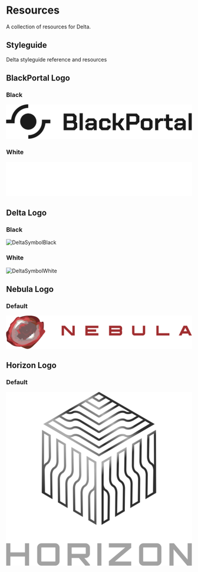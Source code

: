 # Resources

A collection of resources for Delta.

## Styleguide

Delta styleguide reference and resources

## BlackPortal Logo

### Black

![BlackPortalSymbolBlack](blackportal/logo/blackportal_black_logo.svg)

### White

![BlackPortalSymbolWhite](blackportal/logo/blackportal_white_logo.svg)

## Delta Logo

### Black

![DeltaSymbolBlack](delta/logo/Δ_black_logo.svg)

### White

![DeltaSymbolWhite](delta/logo/Δ_white_logo.svg)

## Nebula Logo

### Default

![NebulaSymbolBlack](nebula/logo/nebula.svg)

## Horizon Logo

### Default

![HorizonSymbolBlack](horizon/logo/horizon_logo.svg)